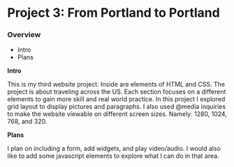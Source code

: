 # Project 3: From Portland to Portland

### Overview
* Intro
* Plans


**Intro**

This is my third website project. Inside are elements of HTML and CSS. The project is about traveling across the US. Each section focuses on a different elements to gain more skill and real world practice. In this project I explored grid layout to display pictures and paragraphs. I also used @media inquiries to make the website viewable on different screen sizes. Namely: 1280, 1024, 768, and 320.

**Plans**

I plan on including a form, add widgets, and play video/audio. I would also like to add some javascript elements to explore what I can do in that area.
